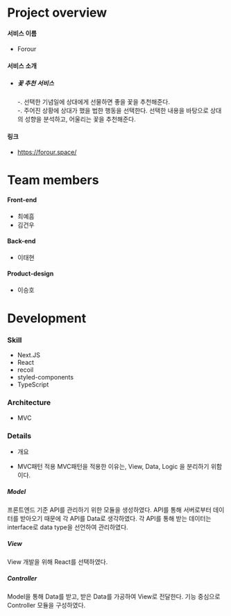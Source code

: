 # Project overview
#### 서비스 이름
* Forour

#### 서비스 소개
* ##### 꽃 추천 서비스
  -. 선택한 기념일에 상대에게 선물하면 좋을 꽃을 추천해준다.  
  -. 주어진 상황에 상대가 했을 법한 행동을 선택한다. 선택한 내용을 바탕으로 상대의 성향을 분석하고, 어울리는 꽃을 추천해준다.

#### 링크
* https://forour.space/

# Team members
#### Front-end
* 최예흠 
* 김건우

#### Back-end
* 이태현

#### Product-design
* 이승호

# Development
### Skill
* Next.JS
* React
* recoil
* styled-components
* TypeScript

### Architecture
* MVC

### Details
* 개요

* MVC패턴 적용
MVC패턴을 적용한 이유는, View, Data, Logic 을 분리하기 위함이다.

##### Model
프론트엔드 기준 API를 관리하기 위한 모듈을 생성하였다.
API를 통해 서버로부터 데이터를 받아오기 때문에 각 API를 Data로 생각하였다.
각 API를 통해 받는 데이터는 interface로 data type을 선언하여 관리하였다.

##### View
View 개발을 위해 React를 선택하였다.

##### Controller
Model을 통해 Data를 받고, 받은 Data를 가공하여 View로 전달한다.
기능 중심으로 Controller 모듈을 구성하였다.








